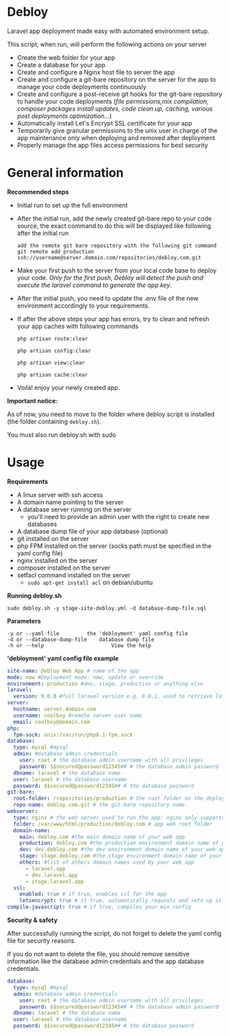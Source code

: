 # Debloy
Laravel app deployment made easy with automated environment setup. 

This script, when run, will perform the following actions on your server

- Create the web folder for your app
- Create a database for your app
- Create and configure a Nginx host file to server the app
- Create and configure a git-bare repository on the server for the app to manage your code deployments continuously
- Create and configure a post-receive git hooks for the git-bare repository to handle your code deployments (_file permissions,mix compilation, composer packages install updates, code clean up, caching, various post deployments optimization..._)
- Automatically install Let's Encrypt SSL certificate for your app
- Temporarily give granular permissions to the unix user in charge of the app maintenance only when deploying and removed after deployment
- Properly manage the app files access permissions for best security

# General information
**Recommended steps**

- Initial run to set up the full environment
- After the initial run, add the newly created git-bare repo to your code source, the exact command to do this will be displayed like following after the initial run
    ```
  add the remote git bare repository with the following git command 
  git remote add production ssh://username@server.domain.com/repositories/debloy.com.git
  ```
- Make your first push to the server from your local code base to deploy your code. _Only for the first push, Debloy will detect the push and execute the laravel command to generate the app key_.
- After the initial push, you need to update the .env file of the new environment accordingly to your requirements.
- If after the above steps your app has errors, try to clean and refresh your app caches with following commands

  ```php artisan route:clear```

  ```php artisan config:clear```

  ```php artisan view:clear```

  ```php artisan cache:clear```

- Voilà! enjoy your newly created app.

**Important notice:**

As of now, you need to move to the folder where debloy script is installed (the folder containing `debloy.sh`).

You must also run debloy.sh with sudo

# Usage
**Requirements**
- A linux server with ssh access
- A domain name pointing to the server
- A database server running on the server
  - you'll need to provide an admin user with the right to create new databases
- A database dump file of your app database (optional)
- git installed on the server
- php FPM installed on the server (socks path must be specified in the yaml config file)
- nginx installed on the server
- composer installed on the server
- setfacl command installed on the server
  - `sudo apt-get install acl` on debian/ubuntu


**Running debloy.sh**

`sudo debloy.sh -y stage-site-debloy.yml -d database-dump-file.sql` 

**Parameters**

	-y or --yaml-file 		  the 'debloyment' yaml config file
	-d or --database-dump-file 	  database dump file
	-h or --help 	                  View the help 

**'debloyment' yaml config file example**

```yaml
site-name: Debloy Web App # name of the app
mode: new #Deployment mode: new, update or override
environment: production #dev, stage, production or anything else
laravel:
  version: 9.0.0 #full laravel version e.g. 8.0.1, used to retrieve latest .env.example,...
server:
  hostname: server.domain.com
  username: coolboy #remote server user name
  email: coolboy@domain.com
php:
  fpm-sock: unix:/var/run/php8.1-fpm.sock
database:
  type: mysql #mysql
  admin: #database admin credentials
    user: root # the database admin username with all privileges
    password: $$secured@password12345## # the database admin password
  dbname: laravel # the database name
  user: laravel # the database username
  password: $$secured@password12345## # the database password
git-bare:
  root-folder: /repositories/production # the root folder on the deployment server that contains your git-bare repositories
  repo-name: debloy.com.git # the git-bare repository name
webserver:
  type: nginx # the web server used to run the app: nginx only supported
  folder: /var/www/html/production/debloy.com # app web root folder
  domain-name:
    main: debloy.com #the main domain name of your web app
    production: debloy.com #the production environment domain name of your web app
    dev: dev.debloy.com #the dev environment domain name of your web app
    stage: stage.debloy.com #the stage environment domain name of your web app
    others: #list of others domain names used by your web app
      - laravel.app
      - dev.laravel.app
      - stage.laravel.app
  ssl:
    enabled: true # if true, enables ssl for the app
    letsencrypt: true # it true, automatically requests and sets up ssl from Let's Encrypt authority
compile-javascript: true # if true, compiles your mix config
```
**Security & safety**

After successfully running the script, do not forget to delete the yaml config file for security reasons.

If you do not want to delete the file, you should remove sensitive information like the database admin credentials and the app database credentials.
```yaml
database:
  type: mysql #mysql
  admin: #database admin credentials
    user: root # the database admin username with all privileges
    password: $$secured@password12345## # the database admin password
  dbname: laravel # the database name
  user: laravel # the database username
  password: $$secured@password12345## # the database password
```
